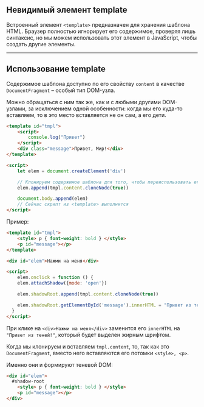 ## Невидимый элемент template

Встроенный элемент `<template>` предназначен для хранения шаблона HTML. Браузер полностью игнорирует его содержимое, проверяя лишь синтаксис, но мы можем использовать этот элемент в JavaScript, чтобы создать другие элементы.
***

## Использование template

Содержимое шаблона доступно по его свойству `content` в качестве `DocumentFragment` – особый тип DOM-узла.

Можно обращаться с ним так же, как и с любыми другими DOM-узлами, за исключением одной особенности: когда мы его куда-то вставляем, то в это место вставляется не он сам, а его дети.

```html
<template id="tmpl">
    <script>
        console.log("Привет")
    </script>
    <div class="message">Привет, Мир!</div>
</template>

<script>
    let elem = document.createElement('div')

    // Клонируем содержимое шаблона для того, чтобы переиспользовать его несколько раз
    elem.append(tmpl.content.cloneNode(true))

    document.body.append(elem)
    // Сейчас скрипт из <template> выполнится
</script>
```

Пример:

```html
<template id="tmpl">
    <style> p { font-weight: bold } </style>
    <p id="message"></p>
</template>

<div id="elem">Нажми на меня</div>

<script>
    elem.onclick = function () {
    elem.attachShadow({mode: 'open'})

    elem.shadowRoot.append(tmpl.content.cloneNode(true)) 

    elem.shadowRoot.getElementById('message').innerHTML = "Привет из теней!"
  }
</script>
```

При клике на `<div>Нажми на меня</div>` заменится его `innerHTML` на `"Привет из теней!"`, который будет выделен жирным шрифтом.

Когда мы клонируем и вставляем `tmpl.content`, то, так как это `DocumentFragment`, вместо него вставляются его потомки `<style>, <p>`.

Именно они и формируют теневой DOM:


```HTML
<div id="elem">
  #shadow-root
    <style> p { font-weight: bold } </style>
    <p id="message"></p>
</div>
```



